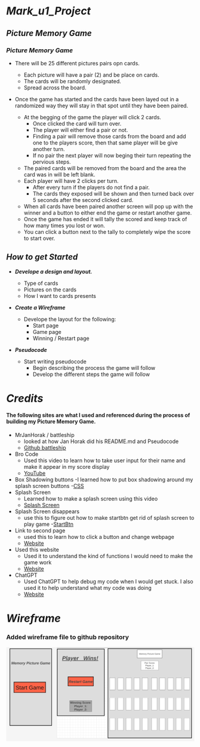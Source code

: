 # ***Mark_u1_Project***

## ***Picture Memory Game***

###  ***Picture Memory Game***

- There will be 25 different pictures pairs opn cards.
    - Each picture will have a pair (2) and be place on cards. 
    - The cards will be randomly designated.
    - Spread across the board.

- Once the game has started and the cards have been layed out in a randomized way they will stay in that spot until they have been paired.
    - At the begging of the game the player will click 2 cards.
        - Once clicked the card will turn over.
        - The player will either find a pair or not.
        - Finding a pair will remove those cards from the board and add one to the players score, then that same player will be give another turn.
        - If no pair the next player will now beging their turn repeating the pervious steps. 
    - The paired cards will be removed from the board and the area the card was in will be left blank.
    - Each player will have 2 clicks per turn.
        - After every turn if the players do not find a pair.
        - The cards they exposed will be shown and then turned back over 5 seconds after the second clicked card.
    - When all cards have been paired another screen will pop up with the winner and a button to either end the game or restart another game. 
    - Once the game has ended it will tally the scored and keep track of how many times you lost or won.
    - You can click a button next to the tally to completely wipe the score to start over.

## ***How to get Started***

- ***Develope a design and layout.***
    - Type of cards
    - Pictures on the cards
    - How I want to cards presents

- ***Create a Wireframe***
    - Develope the layout for the following:
        - Start page
        - Game page
        - Winning / Restart page

- ***Pseudocode***
    - Start writing pseudocode
        - Begin describing the process the game will follow
        - Develop the different steps the game will follow 

# ***Credits***
#### The following sites are what I used and referenced during the process of building my Picture Memory Game.
- MrJanHorak / battleship
    - looked at how Jan Horak did his README.md and Pseudocode
    - [Github battleship](https://github.com/MrJanHorak/battleship/blob/main/pseudocode.md)
- Bro Code
    - Used this video to learn how to take user input for their name and make it appear in my score display
    - [YouTube](https://www.youtube.com/watch?v=JeXqaKeJSRI)
- Box Shadowing buttons
    -I learned how to put box shadowing around my splash screen buttons
    -[CSS](https://developer.mozilla.org/en-US/docs/Web/CSS/box-shadow)
- Splash Screen
    - Learned how to make a splash screen using this video
    - [Splash Screen](https://www.youtube.com/watch?v=MOlaldp1Fv4&t=219s)
- Splash Screen disappears
    - use this to figure out how to make startbtn get rid of splash screen to play game
    -[StartBtn](https://www.w3schools.com/howto/howto_css_login_form.asp)
- Link to second page
    - used this to learn how to click a button and change webpage
    - [Website](https://www.altcademy.com/blog/how-to-link-a-button-to-another-page-in-html/)
- Used this website
    - Used it to understand the kind of functions I would need to make the game work
    - [Website](https://marina-ferreira.github.io/tutorials/js/memory-game/)
- ChatGPT
    - Used ChatGPT to help debug my code when I would get stuck. I also used it to help understand what my code was doing
    - [Website](https://chat.openai.com/)

# ***Wireframe***
### Added wireframe file to github repository
![alt text](image.png)